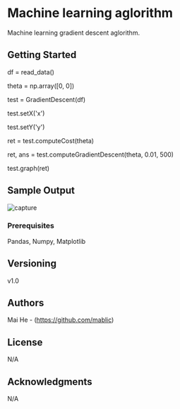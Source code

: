 # Machine learning aglorithm

Machine learning gradient descent aglorithm.

## Getting Started

df = read_data()

theta = np.array([0, 0])

test = GradientDescent(df)

test.setX('x')

test.setY('y')

ret = test.computeCost(theta)

ret, ans = test.computeGradientDescent(theta, 0.01, 500)

test.graph(ret)

## Sample Output

![capture](https://user-images.githubusercontent.com/19805677/52031774-c0109880-24e3-11e9-83aa-3c2189016038.JPG)

### Prerequisites

Pandas, Numpy, Matplotlib

## Versioning

v1.0

## Authors

Mai He - (https://github.com/mablic)

## License

N/A

## Acknowledgments

N/A
